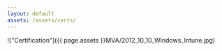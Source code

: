 ```yaml
---
layout: default
assets: /assets/certs/
---
```

!["Certification"]({{ page.assets }}MVA/2012_10_10_Windows_Intune.jpg)
